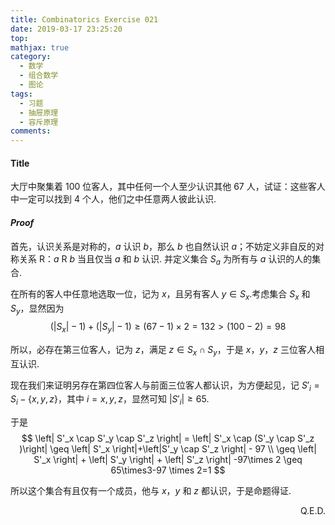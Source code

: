 ```yaml
---
title: Combinatorics Exercise 021
date: 2019-03-17 23:25:20
top:
mathjax: true
category:
  - 数学
  - 组合数学
  - 图论
tags:
  - 习题
  - 抽屉原理
  - 容斥原理
comments:
---
```


#### Title
大厅中聚集着 $100$ 位客人，其中任何一个人至少认识其他 $67$ 人，试证：这些客人中一定可以找到 $4$ 个人，他们之中任意两人彼此认识.

<!-- more -->
#### *Proof*
首先，认识关系是对称的，$a$ 认识 $b$，那么 $b$ 也自然认识 $a$；不妨定义非自反的对称关系 $\mathrm{R}$：$a\ \mathrm{R}\ b$ 当且仅当 $a$ 和 $b$ 认识.
并定义集合 $S_a$ 为所有与 $a$ 认识的人的集合.

在所有的客人中任意地选取一位，记为 $x$，且另有客人 $y \in S_x$.考虑集合 $S_x$ 和 $S_y$，显然因为
$$
(\left| S_x \right| -1)+(\left| S_y \right| -1) \geq (67-1) \times 2 = 132 > (100-2)= 98
$$

所以，必存在第三位客人，记为 $z$，满足 $z \in S_x \cap S_y$，于是 $x$，$y$，$z$ 三位客人相互认识.

现在我们来证明另存在第四位客人与前面三位客人都认识，为方便起见，记 $S'_i = S_i - \{x,y,z\}$，其中 $i=x,y,z$，显然可知 $\left|S'_i \right| \geq 65$.

于是
$$
\left| S'_x \cap S'_y \cap S'_z \right| = \left| S'_x \cap (S'_y \cap S'_z )\right| \geq \left| S'_x \right|+\left|S'_y \cap S'_z \right| - 97 \\
\geq \left| S'_x \right| + \left| S'_y \right| + \left| S'_z \right| -97\times 2 \geq 65\times3-97 \times 2=1
$$

所以这个集合有且仅有一个成员，他与 $x$，$y$ 和 $z$ 都认识，于是命题得证.

<p align="right">Q.E.D.</p>


